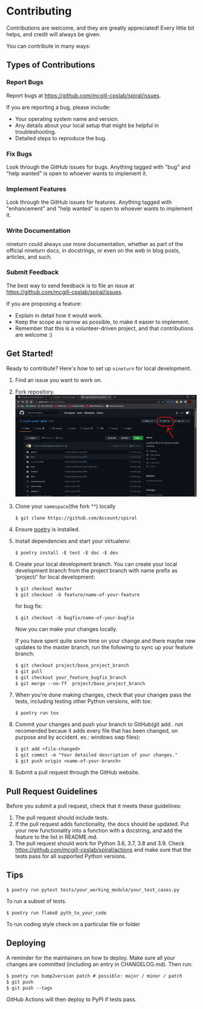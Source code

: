 # Contributing

Contributions are welcome, and they are greatly appreciated! Every little bit
helps, and credit will always be given.

You can contribute in many ways:

## Types of Contributions

### Report Bugs

Report bugs at https://github.com/mcgill-cpslab/spiral/issues.

If you are reporting a bug, please include:

* Your operating system name and version.
* Any details about your local setup that might be helpful in troubleshooting.
* Detailed steps to reproduce the bug.

### Fix Bugs

Look through the GitHub issues for bugs. Anything tagged with "bug" and "help
wanted" is open to whoever wants to implement it.

### Implement Features

Look through the GitHub issues for features. Anything tagged with "enhancement"
and "help wanted" is open to whoever wants to implement it.

### Write Documentation

nineturn could always use more documentation, whether as part of the
official nineturn docs, in docstrings, or even on the web in blog posts,
articles, and such.

### Submit Feedback

The best way to send feedback is to file an issue at https://github.com/mcgill-cpslab/spiral/issues.

If you are proposing a feature:

* Explain in detail how it would work.
* Keep the scope as narrow as possible, to make it easier to implement.
* Remember that this is a volunteer-driven project, and that contributions
  are welcome :)

## Get Started!

Ready to contribute? Here's how to set up `nineturn` for local development.

1. Find an issue you want to work on.

2. Fork repository.
![alt text](https://github.com/mcgill-cpslab/spiral/blob/master/imgs/fork.png?raw=true)


2. Clone your `namespace`(the fork ^^) locally

    ```
    $ git clone https://github.com/Account/spiral
    ```

3. Ensure [poetry](https://python-poetry.org/docs/) is installed.
4. Install dependencies and start your virtualenv:

    ```
    $ poetry install -E test -E doc -E dev
    ```

5. Create your local development branch.
   You can create your local development branch from the project branch with name prefix as 'project/' for local development:

    ```
    $ git checkout master
    $ git checkout -b feature/name-of-your-feature
    ```
    
    for bug fix:

    ```
    $ git checkout -b bugfix/name-of-your-bugfix
    ```

    Now you can make your changes locally.

    If you have spent quite some time on your change and there maybe new updates to the master branch, 
    run the following to sync up your feature branch:


    ```
    $ git checkout project/base_project_branch
    $ git pull
    $ git checkout your_feature_bugfix_branch
    $ git merge --no-ff  project/base_project_branch
    ```


6. When you're done making changes, check that your changes pass the
   tests, including testing other Python versions, with tox:

    ```
    $ poetry run tox
    ```

7. Commit your changes and push your branch to GitHub(git add . not recomended becaue it adds every file that has been changed, on purpose and by accident. ex.: windows swp files):

    ```
    $ git add <file-changed>
    $ git commit -m "Your detailed description of your changes."
    $ git push origin <name-of-your-branch>
    ```

8. Submit a pull request through the GitHub website.

## Pull Request Guidelines

Before you submit a pull request, check that it meets these guidelines:

1. The pull request should include tests.
2. If the pull request adds functionality, the docs should be updated. Put
   your new functionality into a function with a docstring, and add the
   feature to the list in README.md.
3. The pull request should work for Python 3.6, 3.7, 3.8 and 3.9. Check
   https://github.com/mcgill-cpslab/spiral/actions
   and make sure that the tests pass for all supported Python versions.

## Tips

```
$ poetry run pytest tests/your_working_module/your_test_cases.py
```

To run a subset of tests.


```
$ poetry run flake8 pyth_to_your_code
```

To run coding style check on a particular file or folder

## Deploying

A reminder for the maintainers on how to deploy.
Make sure all your changes are committed (including an entry in CHANGELOG.md).
Then run:

```
$ poetry run bump2version patch # possible: major / minor / patch
$ git push
$ git push --tags
```

GitHub Actions will then deploy to PyPI if tests pass.

